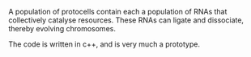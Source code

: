 A population of protocells contain each a population of RNAs that collectively catalyse resources. 
These RNAs can ligate and dissociate, thereby evolving chromosomes. 

The code is written in c++, and is very much a prototype. 


